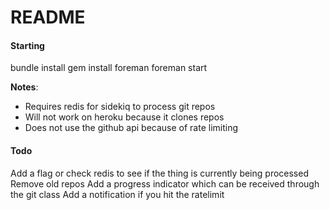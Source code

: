 README
======

#### Starting

bundle install
gem install foreman
foreman start

**Notes**:

* Requires redis for sidekiq to process git repos
* Will not work on heroku because it clones repos
* Does not use the github api because of rate limiting

#### Todo

Add a flag or check redis to see if the thing is currently being processed
Remove old repos
Add a progress indicator which can be received through the git class
Add a notification if you hit the ratelimit